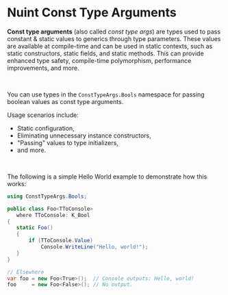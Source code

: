 ﻿# Nuint Const Type Arguments

**Const type arguments** (also called *const type args*) are types used to pass constant & static values to generics through type parameters. These values are available at compile-time and can be used in static contexts, such as static constructors, static fields, and static methods. This can provide enhanced type safety, compile-time polymorphism, performance improvements, and more.

&nbsp;

 You can use types in the `ConstTypeArgs.Bools` namespace for passing boolean values as const type arguments.

 Usage scenarios include:

 * Static configuration,
 * Eliminating unnecessary instance constructors,
 * "Passing" values to type initializers,
 * and more.

 &nbsp;

 The following is a simple Hello World example to demonstrate how this works:

 ```csharp
 using ConstTypeArgs.Bools;

public class Foo<TToConsole>
    where TToConsole: K_Bool
{
    static Foo()
    {        
        if (TToConsole.Value)
            Console.WriteLine("Hello, world!");
    }
}

// Elsewhere
var foo = new Foo<True>();  // Console outputs: Hello, world!
foo     = new Foo<False>(); // No output.
```
